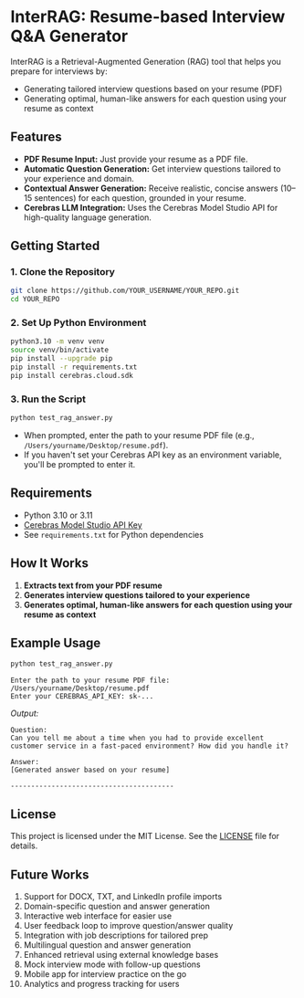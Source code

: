 # InterRAG: Resume-based Interview Q&A Generator

InterRAG is a Retrieval-Augmented Generation (RAG) tool that helps you prepare for interviews by:
- Generating tailored interview questions based on your resume (PDF)
- Generating optimal, human-like answers for each question using your resume as context

## Features

- **PDF Resume Input:** Just provide your resume as a PDF file.
- **Automatic Question Generation:** Get interview questions tailored to your experience and domain.
- **Contextual Answer Generation:** Receive realistic, concise answers (10–15 sentences) for each question, grounded in your resume.
- **Cerebras LLM Integration:** Uses the Cerebras Model Studio API for high-quality language generation.

## Getting Started

### 1. Clone the Repository

```bash
git clone https://github.com/YOUR_USERNAME/YOUR_REPO.git
cd YOUR_REPO
```

### 2. Set Up Python Environment

```bash
python3.10 -m venv venv
source venv/bin/activate
pip install --upgrade pip
pip install -r requirements.txt
pip install cerebras.cloud.sdk
```

### 3. Run the Script

```bash
python test_rag_answer.py
```

- When prompted, enter the path to your resume PDF file (e.g., `/Users/yourname/Desktop/resume.pdf`).
- If you haven't set your Cerebras API key as an environment variable, you'll be prompted to enter it.

## Requirements

- Python 3.10 or 3.11
- [Cerebras Model Studio API Key](https://www.cerebras.ai/)
- See `requirements.txt` for Python dependencies

## How It Works

1. **Extracts text from your PDF resume**
2. **Generates interview questions tailored to your experience**
3. **Generates optimal, human-like answers for each question using your resume as context**

## Example Usage

```bash
python test_rag_answer.py
```
```
Enter the path to your resume PDF file: /Users/yourname/Desktop/resume.pdf
Enter your CEREBRAS_API_KEY: sk-...
```

_Output:_
```
Question:
Can you tell me about a time when you had to provide excellent customer service in a fast-paced environment? How did you handle it?

Answer:
[Generated answer based on your resume]

----------------------------------------
```

## License

This project is licensed under the MIT License. See the [LICENSE](LICENSE) file for details.

## Future Works

1. Support for DOCX, TXT, and LinkedIn profile imports
2. Domain-specific question and answer generation
3. Interactive web interface for easier use
4. User feedback loop to improve question/answer quality
5. Integration with job descriptions for tailored prep
6. Multilingual question and answer generation
7. Enhanced retrieval using external knowledge bases
8. Mock interview mode with follow-up questions
9. Mobile app for interview practice on the go
10. Analytics and progress tracking for users
